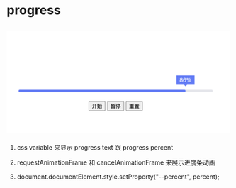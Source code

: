 # progress

## ![效果图](./progress.png)

1. css variable 来显示 progress text 跟 progress percent

2. requestAnimationFrame 和 cancelAnimationFrame 来展示进度条动画

3. document.documentElement.style.setProperty("--percent", percent);
